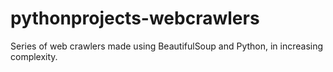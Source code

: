 # pythonprojects-webcrawlers
Series of web crawlers made using BeautifulSoup and Python, in increasing complexity.
